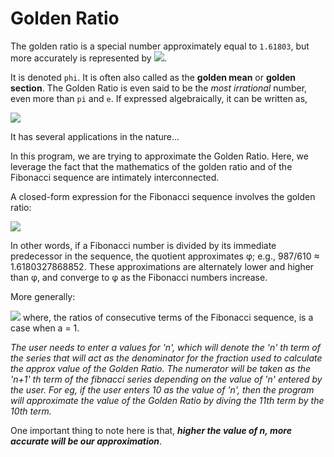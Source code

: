 # Golden Ratio
The golden ratio is a special number approximately equal to `1.61803`, but more accurately is represented by ![](https://user-images.githubusercontent.com/38404580/85475870-80fd4e80-b5d4-11ea-9453-125a7734feda.png).

It is denoted `phi`.
It is often also called  as the **golden mean** or **golden section**.
The Golden Ratio is even said to be the *most irrational* number, even more than `pi` and `e`.
If expressed algebraically, it can be written as,

![](https://user-images.githubusercontent.com/38404580/85476668-704dd800-b5d6-11ea-9ec1-8e09901d34e5.png)

It has several applications in the nature...


In this program, we are trying to approximate the Golden Ratio. 
Here, we leverage the fact that the mathematics of the golden ratio and of the Fibonacci sequence are intimately interconnected.

A closed-form expression for the Fibonacci sequence involves the golden ratio:

![](https://user-images.githubusercontent.com/38404580/85476268-8d35db80-b5d5-11ea-81c6-4d1056f32e54.png)

In other words, if a Fibonacci number is divided by its immediate predecessor in the sequence, the quotient approximates φ; e.g., 987/610 ≈ 1.6180327868852. These approximations are alternately lower and higher than φ, and converge to φ as the Fibonacci numbers increase.

More generally:

![](https://user-images.githubusercontent.com/38404580/85476432-e6057400-b5d5-11ea-885f-f4c00ac8c7b2.png)
where, the ratios of consecutive terms of the Fibonacci sequence, is a case when a = 1.

*The user needs to enter a values for 'n', which will denote the 'n' th term of the series that will act as the denominator for the fraction used to calculate the approx value of the Golden Ratio. The numerator will be taken as the 'n+1' th term of the fibnacci series depending on the value of 'n' entered by the user.
For eg, if the user enters 10 as the value of 'n', then the program will approximate the value of the Golden Ratio by diving the 11th term by the 10th term.*

One important thing to note here is that, **_higher the value of n, more accurate will be our approximation_**.
